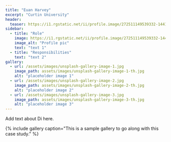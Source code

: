 ```yaml
---
title: "Euan Harvey"
excerpt: "Curtin University"
header:
  teaser: https://i1.rgstatic.net/ii/profile.image/272511149539332-1441983129393_Q512/Euan-Harvey.jpg
sidebar:
  - title: "Role"
    image: https://i1.rgstatic.net/ii/profile.image/272511149539332-1441983129393_Q512/Euan-Harvey.jpg
    image_alt: "Profile pic"
    text: "text 1"
  - title: "Responsibilities"
    text: "text 2"
gallery:
  - url: /assets/images/unsplash-gallery-image-1.jpg
    image_path: assets/images/unsplash-gallery-image-1-th.jpg
    alt: "placeholder image 1"
  - url: /assets/images/unsplash-gallery-image-2.jpg
    image_path: assets/images/unsplash-gallery-image-2-th.jpg
    alt: "placeholder image 2"
  - url: /assets/images/unsplash-gallery-image-3.jpg
    image_path: assets/images/unsplash-gallery-image-3-th.jpg
    alt: "placeholder image 3"
---
```


Add text about Di here.

{% include gallery caption="This is a sample gallery to go along with this case study." %}
